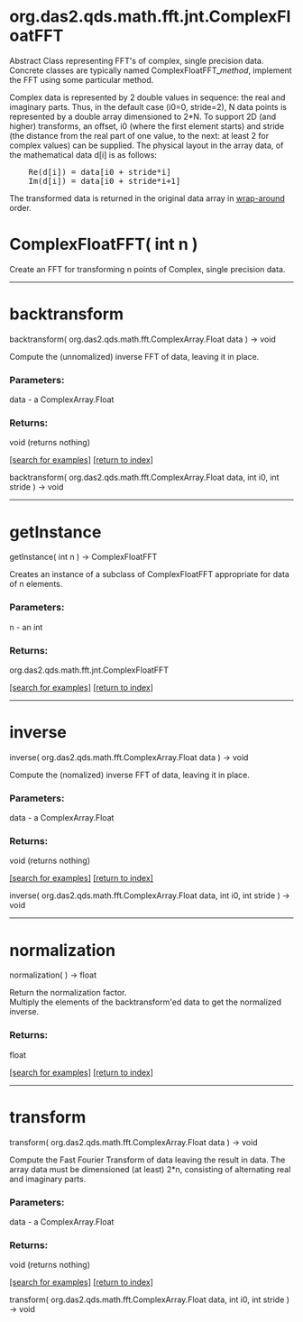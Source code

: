 # org.das2.qds.math.fft.jnt.ComplexFloatFFT

Abstract Class representing FFT's of complex, single precision data.
 Concrete classes are typically named ComplexFloatFFT_<i>method</i>, implement the
 FFT using some particular method.
 <P>
 Complex data is represented by 2 double values in sequence: the real and imaginary
 parts.  Thus, in the default case (i0=0, stride=2), N data points is represented
 by a double array dimensioned to 2*N.  To support 2D (and higher) transforms,
 an offset, i0 (where the first element starts) and stride (the distance from the
 real part of one value, to the next: at least 2 for complex values) can be supplied.
 The physical layout in the array data, of the mathematical data d[i] is as follows:
<PRE>
    Re(d[i]) = data[i0 + stride*i]
    Im(d[i]) = data[i0 + stride*i+1]
</PRE>
 The transformed data is returned in the original data array in
 <a href="package-summary.html#wraparound">wrap-around</A> order.

# ComplexFloatFFT( int n )
Create an FFT for transforming n points of Complex, single precision data.

***
<a name="backtransform"></a>
# backtransform
backtransform( org.das2.qds.math.fft.ComplexArray.Float data ) &rarr; void

Compute the (unnomalized) inverse FFT of data, leaving it in place.

### Parameters:
data - a ComplexArray.Float

### Returns:
void (returns nothing)


<a href="https://github.com/autoplot/dev/search?q=backtransform&unscoped_q=backtransform">[search for examples]</a>
<a href="https://github.com/autoplot/documentation/blob/master/javadoc/index-all.md">[return to index]</a>

backtransform( org.das2.qds.math.fft.ComplexArray.Float data, int i0, int stride ) &rarr; void<br>
***
<a name="getInstance"></a>
# getInstance
getInstance( int n ) &rarr; ComplexFloatFFT

Creates an instance of a subclass of ComplexFloatFFT appropriate for data
 of n elements.

### Parameters:
n - an int

### Returns:
org.das2.qds.math.fft.jnt.ComplexFloatFFT


<a href="https://github.com/autoplot/dev/search?q=getInstance&unscoped_q=getInstance">[search for examples]</a>
<a href="https://github.com/autoplot/documentation/blob/master/javadoc/index-all.md">[return to index]</a>

***
<a name="inverse"></a>
# inverse
inverse( org.das2.qds.math.fft.ComplexArray.Float data ) &rarr; void

Compute the (nomalized) inverse FFT of data, leaving it in place.

### Parameters:
data - a ComplexArray.Float

### Returns:
void (returns nothing)


<a href="https://github.com/autoplot/dev/search?q=inverse&unscoped_q=inverse">[search for examples]</a>
<a href="https://github.com/autoplot/documentation/blob/master/javadoc/index-all.md">[return to index]</a>

inverse( org.das2.qds.math.fft.ComplexArray.Float data, int i0, int stride ) &rarr; void<br>
***
<a name="normalization"></a>
# normalization
normalization(  ) &rarr; float

Return the normalization factor.  
 Multiply the elements of the backtransform'ed data to get the normalized inverse.

### Returns:
float


<a href="https://github.com/autoplot/dev/search?q=normalization&unscoped_q=normalization">[search for examples]</a>
<a href="https://github.com/autoplot/documentation/blob/master/javadoc/index-all.md">[return to index]</a>

***
<a name="transform"></a>
# transform
transform( org.das2.qds.math.fft.ComplexArray.Float data ) &rarr; void

Compute the Fast Fourier Transform of data leaving the result in data.
 The array data must be dimensioned (at least) 2*n, consisting of alternating
 real and imaginary parts.

### Parameters:
data - a ComplexArray.Float

### Returns:
void (returns nothing)


<a href="https://github.com/autoplot/dev/search?q=transform&unscoped_q=transform">[search for examples]</a>
<a href="https://github.com/autoplot/documentation/blob/master/javadoc/index-all.md">[return to index]</a>

transform( org.das2.qds.math.fft.ComplexArray.Float data, int i0, int stride ) &rarr; void<br>
